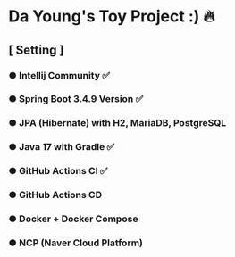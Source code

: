 # Da Young's Toy Project :) 🔥

## [ Setting ]
### ● Intellij Community ✅️
### ● Spring Boot 3.4.9 Version ✅️
### ● JPA (Hibernate) with H2, MariaDB, PostgreSQL
### ● Java 17 with Gradle ✅️
### ● GitHub Actions CI ✅️
### ● GitHub Actions CD
### ● Docker + Docker Compose
### ● NCP (Naver Cloud Platform)
